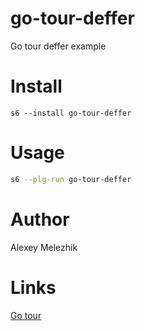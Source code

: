 # go-tour-deffer

Go tour deffer example

# Install

    s6 --install go-tour-deffer

# Usage

```bash
s6 --plg-run go-tour-deffer
```

# Author

Alexey Melezhik

# Links

[Go tour](https://go.dev/tour)

